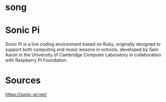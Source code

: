 # song
# Sonic Pi
Sonic Pi is a live coding environment based on Ruby, originally designed to support both computing and music lessons in schools, developed by Sam Aaron in the University of Cambridge Computer Laboratory in collaboration with Raspberry Pi Foundation.
# Sources
https://sonic-pi.net/
